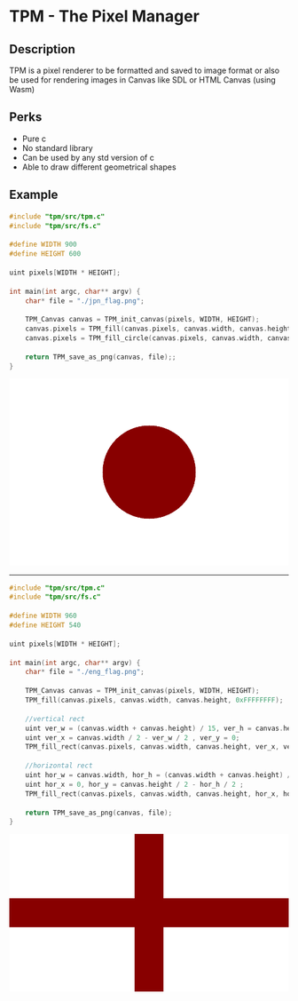 # TPM - The Pixel Manager

## Description

TPM is a pixel renderer to be formatted and saved to image format or also be used for rendering images in Canvas like SDL or HTML Canvas (using Wasm)

## Perks
- Pure c
- No standard library
- Can be used by any std version of c
- Able to draw different geometrical shapes

## Example
```c
#include "tpm/src/tpm.c"
#include "tpm/src/fs.c"

#define WIDTH 900
#define HEIGHT 600

uint pixels[WIDTH * HEIGHT];

int main(int argc, char** argv) {
    char* file = "./jpn_flag.png";

    TPM_Canvas canvas = TPM_init_canvas(pixels, WIDTH, HEIGHT);
    canvas.pixels = TPM_fill(canvas.pixels, canvas.width, canvas.height, 0xFFFFFFFF);
    canvas.pixels = TPM_fill_circle(canvas.pixels, canvas.width, canvas.height, canvas.width / 2, canvas.height / 2, (canvas.width + canvas.height) * 1/10, 0xFF000088);

    return TPM_save_as_png(canvas, file);;
}
```

![Japan Flag](./examples/jpn_flag.png)

---


```c
#include "tpm/src/tpm.c"
#include "tpm/src/fs.c"

#define WIDTH 960
#define HEIGHT 540

uint pixels[WIDTH * HEIGHT];

int main(int argc, char** argv) {
    char* file = "./eng_flag.png";

    TPM_Canvas canvas = TPM_init_canvas(pixels, WIDTH, HEIGHT);
    TPM_fill(canvas.pixels, canvas.width, canvas.height, 0xFFFFFFFF);

    //vertical rect
    uint ver_w = (canvas.width + canvas.height) / 15, ver_h = canvas.height;
    uint ver_x = canvas.width / 2 - ver_w / 2 , ver_y = 0;
    TPM_fill_rect(canvas.pixels, canvas.width, canvas.height, ver_x, ver_y, ver_w, ver_h, 0xFF000088);

    //horizontal rect
    uint hor_w = canvas.width, hor_h = (canvas.width + canvas.height) / 15;
    uint hor_x = 0, hor_y = canvas.height / 2 - hor_h / 2 ;
    TPM_fill_rect(canvas.pixels, canvas.width, canvas.height, hor_x, hor_y, hor_w, hor_h, 0xFF000088);
        
    return TPM_save_as_png(canvas, file);
}
```

![ENGLAND](./examples/eng_flag.png)

